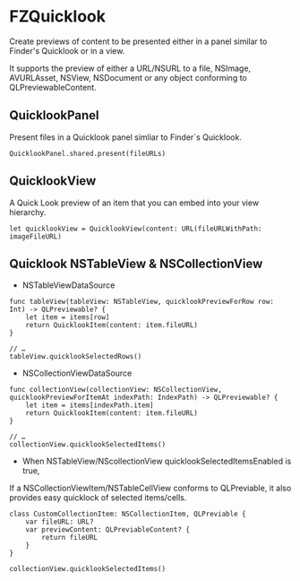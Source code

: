 # FZQuicklook

Create previews of content to be presented either in a panel similar to Finder's Quicklook or in a view.

It supports the preview of either a URL/NSURL to a file, NSImage, AVURLAsset, NSView, NSDocument or any object conforming to QLPreviewableContent.

## QuicklookPanel
Present files in a Quicklook panel simliar to Finder`s Quicklook. 
```
QuicklookPanel.shared.present(fileURLs)
```

## QuicklookView
 A Quick Look preview of an item that you can embed into your view hierarchy.
 
```
let quicklookView = QuicklookView(content: URL(fileURLWithPath: imageFileURL)
```

## Quicklook NSTableView & NSCollectionView
- NSTableViewDataSource
```
func tableView(tableView: NSTableView, quicklookPreviewForRow row: Int) -> QLPreviewable? {
    let item = items[row]
    return QuicklookItem(content: item.fileURL)
}

// …
tableView.quicklookSelectedRows()
```

- NSCollectionViewDataSource
```
func collectionView(collectionView: NSCollectionView, quicklookPreviewForItemAt indexPath: IndexPath) -> QLPreviewable? {
    let item = items[indexPath.item]
    return QuicklookItem(content: item.fileURL)
}

// …
collectionView.quicklookSelectedItems()

```

- When NSTableView/NScollectionView quicklookSelectedItemsEnabled is true, 

If a NSCollectionViewItem/NSTableCellView conforms to QLPreviable, it also provides easy quicklock of selected items/cells.
```
class CustomCollectionItem: NSCollectionItem, QLPreviable {
    var fileURL: URL?
    var previewContent: QLPreviableContent? {
        return fileURL
    }
}

collectionView.quicklookSelectedItems()
```
